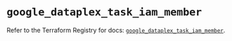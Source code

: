 # `google_dataplex_task_iam_member`

Refer to the Terraform Registry for docs: [`google_dataplex_task_iam_member`](https://registry.terraform.io/providers/hashicorp/google/6.30.0/docs/resources/dataplex_task_iam_member).
